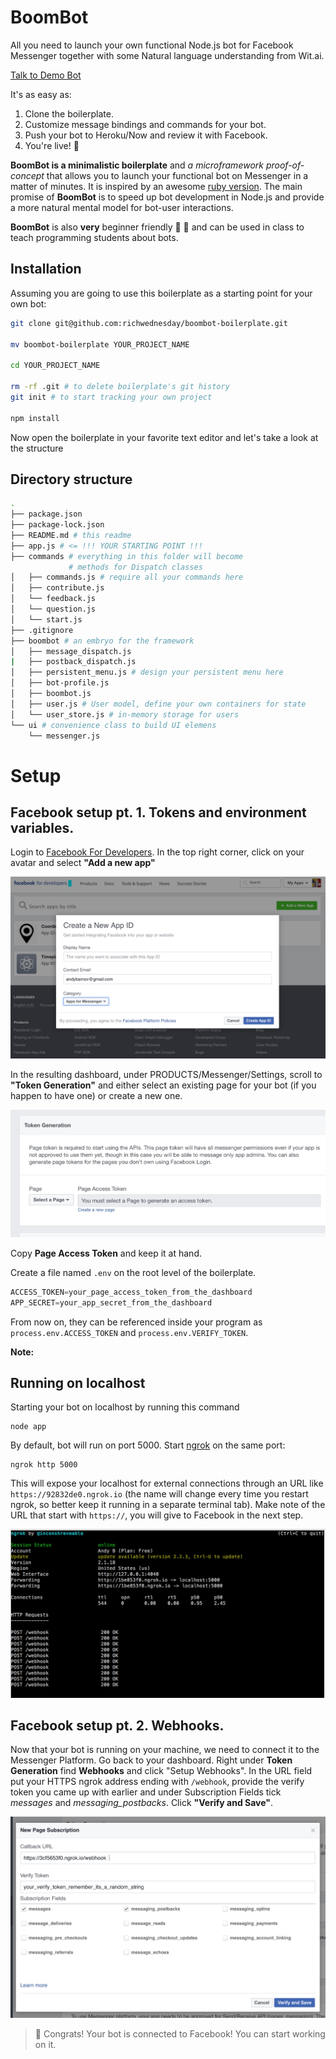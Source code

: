 # BoomBot
All you need to launch your own functional Node.js bot for Facebook Messenger together with some Natural language understanding from Wit.ai.

[Talk to Demo Bot](http://m.me/1482295225158608/)

It's as easy as:

1. Clone the boilerplate.
2. Customize message bindings and commands for your bot.
3. Push your bot to Heroku/Now and review it with Facebook.
4. You're live! :speech_balloon:

**BoomBot is a minimalistic boilerplate** and *a microframework proof-of-concept* that allows you to launch your functional bot on Messenger in a matter of minutes. It is inspired by an awesome [ruby version](https://github.com/progapandist/rubotnik-boilerplate). The main promise of **BoomBot** is to speed up bot development in Node.js and provide a more natural mental model for bot-user interactions.

**BoomBot** is also **very** beginner friendly :baby: :baby_bottle: and can be used in class to teach programming students about bots.

## Installation
Assuming you are going to use this boilerplate as a starting point for your own bot:

```bash
git clone git@github.com:richwednesday/boombot-boilerplate.git

mv boombot-boilerplate YOUR_PROJECT_NAME

cd YOUR_PROJECT_NAME

rm -rf .git # to delete boilerplate's git history
git init # to start tracking your own project

npm install
```

Now open the boilerplate in your favorite text editor and let's take a look at the structure

## Directory structure

```bash
.
├── package.json
├── package-lock.json
├── README.md # this readme
├── app.js # <= !!! YOUR STARTING POINT !!!
├── commands # everything in this folder will become
             # methods for Dispatch classes
│   ├── commands.js # require all your commands here
│   ├── contribute.js 
│   └── feedback.js
│   └── question.js
│   └── start.js
├── .gitignore
├── boombot # an embryo for the framework
│   ├── message_dispatch.js
|   ├── postback_dispatch.js
│   ├── persistent_menu.js # design your persistent menu here
│   ├── bot-profile.js
│   ├── boombot.js
│   ├── user.js # User model, define your own containers for state
│   └── user_store.js # in-memory storage for users
└── ui # convenience class to build UI elemens
    └── messenger.js

```

# Setup

## Facebook setup pt. 1. Tokens and environment variables.

Login to [Facebook For Developers](https://developers.facebook.com/). In the top right corner, click on your avatar and select **"Add a new app"**

![create app](./docs/fb_app_create.png)

In the resulting dashboard, under PRODUCTS/Messenger/Settings, scroll to **"Token Generation"** and either select an existing page for your bot (if you happen to have one) or create a new one.

![generate token](./docs/token_generation.png)

Copy **Page Access Token** and keep it at hand.

Create a file named `.env` on the root level of the boilerplate.

```js
ACCESS_TOKEN=your_page_access_token_from_the_dashboard
APP_SECRET=your_app_secret_from_the_dashboard 
```

From now on, they can be referenced inside your program as `process.env.ACCESS_TOKEN` and `process.env.VERIFY_TOKEN`.

**Note:**

## Running on localhost
Starting your bot on localhost by running this command
```
node app
```

By default, bot will run on port 5000. Start [ngrok](https://ngrok.com/) on the same port:

```
ngrok http 5000
```
This will expose your localhost for external connections through an URL like `https://92832de0.ngrok.io` (the name will change every time you restart ngrok, so better keep it running in a separate terminal tab). Make note of the URL that start with `https://`, you will give to Facebook in the next step.

![ngrok running](./docs/ngrok.png)

## Facebook setup pt. 2. Webhooks.

Now that your bot is running on your machine, we need to connect it to the Messenger Platform. Go back to your dashboard. Right under **Token Generation** find **Webhooks** and click "Setup Webhooks". In the URL field put your HTTPS ngrok address ending with `/webhook`, provide the verify token you came up with earlier and under Subscription Fields tick *messages* and *messaging_postbacks*. Click **"Verify and Save"**.

![webhook setup](./docs/webhook_setup.png)

> :tada: Congrats! Your bot is connected to Facebook! You can start working on it.  



